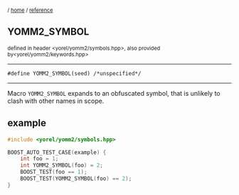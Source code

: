 
<sub>/ [home](/README.md) / [reference](README.md) </sub>
## YOMM2_SYMBOL
<sub>defined in header <yorel/yomm2/symbols.hpp>, also provided
by<yorel/yomm2/keywords.hpp></sub>

---
```
#define YOMM2_SYMBOL(seed) /*unspecified*/
```
---
Macro `YOMM2_SYMBOL` expands to an obfuscated symbol, that is unlikely
to clash with other names in scope.


## example

```c++
#include <yorel/yomm2/symbols.hpp>

BOOST_AUTO_TEST_CASE(example) {
    int foo = 1;
    int YOMM2_SYMBOL(foo) = 2;
    BOOST_TEST(foo == 1);
    BOOST_TEST(YOMM2_SYMBOL(foo) == 2);
}
```
